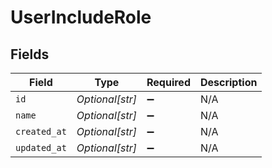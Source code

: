 # UserIncludeRole


## Fields

| Field              | Type               | Required           | Description        |
| ------------------ | ------------------ | ------------------ | ------------------ |
| `id`               | *Optional[str]*    | :heavy_minus_sign: | N/A                |
| `name`             | *Optional[str]*    | :heavy_minus_sign: | N/A                |
| `created_at`       | *Optional[str]*    | :heavy_minus_sign: | N/A                |
| `updated_at`       | *Optional[str]*    | :heavy_minus_sign: | N/A                |